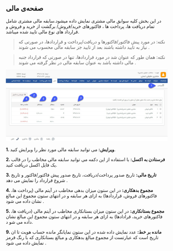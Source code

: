 ﻿##  صفحه‌ی مالی 



در این بخش کلیه سوابق مالی مشتری نمایش داده میشود.سابقه مالی مشتری شامل  تمام دریافت ها، پرداخت ها ، فاکتورهای خرید/فروش/ برگشت از خرید و فروش و قرارداد های نوع مالی  تایید شده میباشد.

> نکته: در مورد پیش فاکتور/فاکتورها و دریافت/پرداخت و قراردادها، در صورتی که نیاز به تایید داشته باشند بعد از تایید جز سابقه مالی محسوب می شوند .

> نکته: همان طور که عنوان شد در مورد قراردادها، تنها در صورتی که قرارداد جنبه مالی داشته باشد به عنوان سابقه مالی در نظر گرفته می شوند .

![](mali.jpg)

**1. ویرایش:** می توانید سابقه مالی مورد نظر را ویرایش کنید.

**2. فرستادن به اکسل:** با استفاده از این دکمه می توانید سابقه مالی مخاطب را در قالب یک فایل اکسل دریافت کنید.

**3. تاریخ مالی:** تاریخ صدور پرداخت/دریافت، تاریخ صدور  پیش فاکتور/فاکتور و تاریخ شروع قرارداد  را نمایش می دهد .

**4. مجموع  بدهکاری:** در این ستون میزان بدهی مخاطب در آیتم مالی (پرداخت ها، فاکتورهای فروش، قراردادها) به ازای هر سابقه و در انتهای ستون مجموع این مبالغ نشان داده می شود .

**5. مجموع  بستانکاری:** در این ستون میزان بستانکاری مخاطب در آیتم مالی (دریافت ها، فاکتورهای خرید، قرادادها) به ازای هر سابقه و در انتهای ستون مجموع این مبالغ نشان داده می شو د.

**9. مانده بر خط:**  عدد نمایش داده شده در این ستون نمایانگر مانده حساب هویت تا ان تاریخ است که عبارتست از مجموع مبالغ بدهکاری و مبالغ بستانکاری که با رنگ قرمز نمایش داده می شود .
